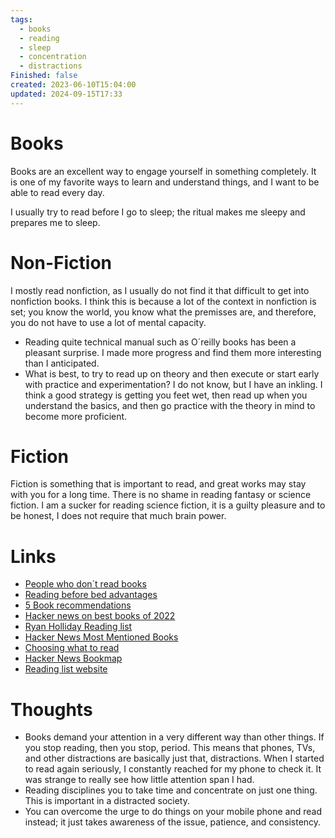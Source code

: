 ```yaml
---
tags:
  - books
  - reading
  - sleep
  - concentration
  - distractions
Finished: false
created: 2023-06-10T15:04:00
updated: 2024-09-15T17:33
---
```

# Books 
Books are an excellent way to engage yourself in something completely. It is one of my favorite ways to learn and understand things, and I want to be able to read every day. 


I usually try to read before I go to sleep; the ritual makes me sleepy and prepares me to sleep. 


# Non-Fiction
I mostly read nonfiction, as I usually do not find it that difficult to get into nonfiction books. I think this is because a lot of the context in nonfiction is set; you know the world, you know what the premisses are, and therefore, you do not have to use a lot of mental capacity.  
- Reading quite technical manual such as O´reilly books has been a pleasant surprise. I made more progress and find them more interesting than I anticipated. 
- What is best, to try to read up on theory and then execute or start early with practice and experimentation? I do not know, but I have an inkling. I think a good strategy is getting you feet wet, then read up when you understand the basics, and then go practice with the theory in mind to become more proficient. 

# Fiction
Fiction is something that is important to read, and great works may stay with you for a long time. There is no shame in reading fantasy or science fiction. 
I am a sucker for reading science fiction, it is a guilty pleasure and to be honest, I does not require that much brain power. 

# Links
- [People who don´t read books](https://www.theatlantic.com/ideas/archive/2023/01/kanye-west-sam-bankman-fried-books-reading/672823/)
- [Reading before bed advantages](https://www.webmd.com/sleep-disorders/features/benefits-of-reading-before-bed)
- [5 Book recommendations ](https://fivebooks.com/) 
- [Hacker news on best books of 2022](https://news.ycombinator.com/item?id=34055123) 
- [Ryan Holliday Reading list](https://ryanholiday.net/the-reading-list/)
- [Hacker News Most Mentioned Books](https://hacker-recommended-books.vercel.app/category/0/all-time/page/0/0)
- [Choosing what to read](https://tratt.net/laurie/blog/2024/choosing_what_to_read.html)
- [Hacker News Bookmap](https://hnbooks.pieterma.es/)
- [Reading list website](https://www.readthistwice.com/)

# Thoughts 
- Books demand your attention in a very different way than other things. If you stop reading, then you stop, period. This means that phones, TVs, and other distractions are basically just that, distractions. When I started to read again seriously, I constantly reached for my phone to check it. It was strange to really see how little attention span I had. 
- Reading disciplines you to take time and concentrate on just one thing. This is important in a distracted society. 
- You can overcome the urge to do things on your mobile phone and read instead; it just takes awareness of the issue, patience, and consistency. 


